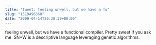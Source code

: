 ```yaml
---
title: "tweet: feeling unwell, but we have a fu"
slug: "1519496368"
date: "2009-04-14T20:30:39+00:00"
---
```

feeling unwell, but we have a functional compiler. Pretty sweet if you ask me. SN*W is a descriptive language leveraging genetic algorithms.